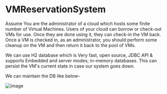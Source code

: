 # VMReservationSystem
Assume You are the administrator of a cloud which hosts some finite number of Virtual Machines. Users of your cloud can borrow or check-out VMs for use. Once they are done using it, they can check-in the VM back. Once a VM is checked in, as an administrator, you should perform some cleanup on the VM and then return it back to the pool of VMs.


We can use H2 database which is Very fast, open source, JDBC API & supports Embedded and server modes; in-memory databases.
This can persist the VM's current state in case our system goes down.

We can maintain the DB like below-

![image](https://user-images.githubusercontent.com/20729810/186504970-6c1a0b1a-6b88-441a-a5f8-806ff43b9264.png)
